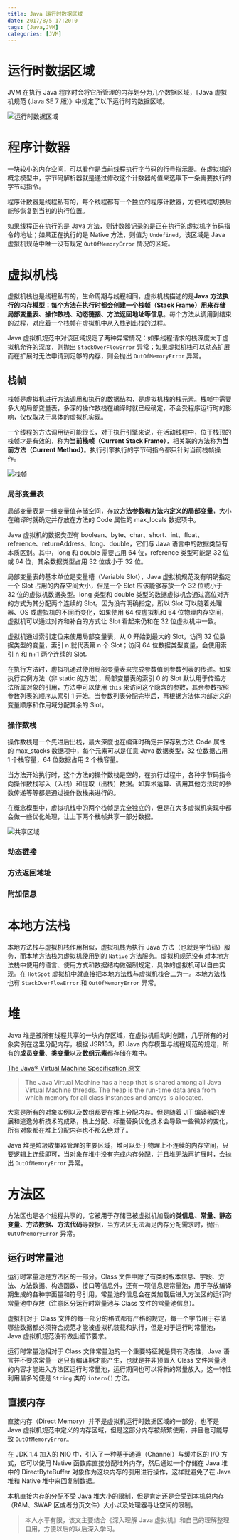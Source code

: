 ```yaml
---
title: Java 运行时数据区域
date: 2017/8/5 17:20:0
tags: [Java,JVM]
categories: [JVM]
---
```

# 运行时数据区域
JVM 在执行 Java 程序时会将它所管理的内存划分为几个数据区域，《Java 虚拟机规范 (Java SE 7 版)》中规定了以下运行时的数据区域。

<!--more-->

![运行时数据区域](https://cdn.jsdelivr.net/gh/nekolr/image-hosting@202004162216/2020/04/16/aNB.png)

# 程序计数器
一块较小的内存空间，可以看作是当前线程执行字节码的行号指示器。在虚拟机的概念模型中，字节码解析器就是通过修改这个计数器的值来选取下一条需要执行的字节码指令。

程序计数器是线程私有的，每个线程都有一个独立的程序计数器，方便线程切换后能够恢复到当初的执行位置。

如果线程正在执行的是 Java 方法，则计数器记录的是正在执行的虚拟机字节码指令的地址；如果正在执行的是 Native 方法，则值为 `Undefined`。该区域是 Java 虚拟机规范中唯一没有规定 `OutOfMemoryError` 情况的区域。

# 虚拟机栈
虚拟机栈也是线程私有的，生命周期与线程相同，虚拟机栈描述的是**Java 方法执行的内存模型：每个方法在执行时都会创建一个栈帧（Stack Frame）用来存储局部变量表、操作数栈、动态链接、方法返回地址等信息**。每个方法从调用到结束的过程，对应着一个栈帧在虚拟机中从入栈到出栈的过程。

Java 虚拟机规范中对该区域规定了两种异常情况：如果线程请求的栈深度大于虚拟机允许的深度，则抛出 `StackOverFlowError` 异常；如果虚拟机栈可以动态扩展而在扩展时无法申请到足够的内存，则会抛出 `OutOfMemoryError` 异常。

## 栈帧
栈帧是虚拟机进行方法调用和执行的数据结构，是虚拟机栈的栈元素。栈帧中需要多大的局部变量表，多深的操作数栈在编译时就已经确定，不会受程序运行时的影响，仅仅取决于具体的虚拟机实现。

一个线程的方法调用链可能很长，对于执行引擎来说，在活动线程中，位于栈顶的栈帧才是有效的，称为**当前栈帧（Current Stack Frame）**，相关联的方法称为**当前方法（Current Method）**。执行引擎执行的字节码指令都只针对当前栈帧操作。

![栈帧](https://cdn.jsdelivr.net/gh/nekolr/image-hosting@201911242020/2018/04/14/WO3.png)

### 局部变量表
局部变量表是一组变量值存储空间，存放**方法参数和方法内定义的局部变量**，大小在编译时就确定并存放在方法的 Code 属性的 max_locals 数据项中。

Java 虚拟机的数据类型有 boolean、byte、char、short、int、float、reference、returnAddress、long、double，它们与 Java 语言中的数据类型有本质区别。其中，long 和 double 需要占用 64 位，reference 类型可能是 32 位或 64 位，其余数据类型占用 32 位或小于 32 位。

局部变量表的基本单位是变量槽（Variable Slot），Java 虚拟机规范没有明确指定一个 Slot 占用的内存空间大小，但是一个 Slot 应该能够存放一个 32 位或小于 32 位的虚拟机数据类型。long 类型和 double 类型的数据虚拟机会通过高位对齐的方式为其分配两个连续的 Slot。因为没有明确指定，所以 Slot 可以随着处理器、OS 或虚拟机的不同而变化，如果使用 64 位虚拟机和 64 位物理内存空间，虚拟机可以通过对齐和补白的方式让 Slot 看起来仍和在 32 位虚拟机中一致。

虚拟机通过索引定位来使用局部变量表，从 0 开始到最大的 Slot，访问 32 位数据类型的变量，索引 n 就代表第 n 个 Slot；访问 64 位数据类型变量，会使用索引 n 和 n+1 两个连续的 Slot。

在执行方法时，虚拟机通过使用局部变量表来完成参数值到参数列表的传递。如果执行实例方法（非 static 的方法），局部变量表的索引 0 的 Slot 默认用于传递方法所属对象的引用，方法中可以使用  `this` 来访问这个隐含的参数，其余参数按照参数列表的顺序从索引 1 开始。当参数列表分配完毕后，再根据方法体内部定义的变量顺序和作用域分配其余的 Slot。

### 操作数栈
操作数栈是一个先进后出栈，最大深度也在编译时确定并保存到方法 Code 属性的 max_stacks 数据项中，每个元素可以是任意 Java 数据类型，32 位数据占用 1 个栈容量，64 位数据占用 2 个栈容量。

当方法开始执行时，这个方法的操作数栈是空的，在执行过程中，各种字节码指令向操作数栈写入（入栈）和提取（出栈）数据。如算术运算、调用其他方法时的参数传递等等都是通过操作数栈来进行的。

在概念模型中，虚拟机栈中的两个栈帧是完全独立的，但是在大多虚拟机实现中都会做一些优化处理，让上下两个栈帧共享一部分数据。

![共享区域](https://cdn.jsdelivr.net/gh/nekolr/image-hosting@201911242020/2018/04/16/AWV.png)

### 动态链接

### 方法返回地址

### 附加信息

# 本地方法栈
本地方法栈与虚拟机栈作用相似，虚拟机栈为执行 Java 方法（也就是字节码）服务，而本地方法栈为虚拟机使用到的 `Native` 方法服务。虚拟机规范没有对本地方法栈中使用的语言、使用方式和数据结构做强制规定，具体的虚拟机可以自由实现。在 `HotSpot` 虚拟机中就直接把本地方法栈与虚拟机栈合二为一。本地方法栈也有 `StackOverFlowError` 和 `OutOfMemoryError` 异常。

# 堆
Java 堆是被所有线程共享的一块内存区域，在虚拟机启动时创建，几乎所有的对象实例在这里分配内存，根据 JSR133，即 Java 内存模型与线程规范的规定，所有的**成员变量**、**类变量**以及**数组元素**都存储在堆中。

[The Java® Virtual Machine Specification 原文](https://docs.oracle.com/javase/specs/jvms/se7/html/jvms-2.html#jvms-2.5.3)

> The Java Virtual Machine has a heap that is shared among all Java Virtual Machine threads. The heap is the run-time data area from which memory for all class instances and arrays is allocated.

大意是所有的对象实例以及数组都要在堆上分配内存。但是随着 JIT 编译器的发展和逃逸分析技术的成熟，栈上分配、标量替换优化技术会导致一些微妙的变化，所有对象都在堆上分配内存也不那么绝对了。

Java 堆是垃圾收集器管理的主要区域，堆可以处于物理上不连续的内存空间，只要逻辑上连续即可，当对象在堆中没有完成内存分配，并且堆无法再扩展时，会抛出 `OutOfMemoryError` 异常。

# 方法区
方法区也是各个线程共享的，它被用于存储已被虚拟机加载的**类信息、常量、静态变量、方法数据、方法代码**等数据，当方法区无法满足内存分配需求时，抛出 `OutOfMemoryError` 异常。

## 运行时常量池
运行时常量池是方法区的一部分。Class 文件中除了有类的版本信息、字段、方法、方法数据、构造函数、接口等信息外，还有一项信息是常量池，用于存放编译期生成的各种字面量和符号引用，常量池的信息会在类加载后进入方法区的运行时常量池中存放（注意区分运行时常量池与 Class 文件的常量池信息）。

虚拟机对于 Class 文件的每一部分的格式都有严格的规定，每一个字节用于存储哪些数据都必须符合规范才能被虚拟机装载和执行，但是对于运行时常量池，Java 虚拟机规范没有做出细节要求。

运行时常量池相对于 Class 文件常量池的一个重要特征就是具有动态性，Java 语言并不要求常量一定只有编译期才能产生，也就是并非预置入 Class 文件常量池的内容才能进入方法区运行时常量池，运行期间也可以将新的常量放入。这一特性利用最多的便是 `String` 类的 `intern()` 方法。

## 直接内存
直接内存（Direct Memory）并不是虚拟机运行时数据区域的一部分，也不是 Java 虚拟机规范中定义的内存区域，但是这部分内存被频繁使用，并且也可能导致 `OutOfMemoryError`。

在 JDK 1.4 加入的 NIO 中，引入了一种基于通道（Channel）与缓冲区的 I/O 方式，它可以使用 Native 函数库直接分配堆外内存，然后通过一个存储在 Java 堆中的 DirectByteBuffer 对象作为这块内存的引用进行操作，这样就避免了在 Java 堆和 Native 堆中来回复制数据。

本机直接内存的分配不受 Java 堆大小的限制，但是肯定还是会受到本机总内存（RAM、SWAP 区或者分页文件）大小以及处理器寻址空间的限制。

> 本人水平有限，该文主要结合《深入理解 Java 虚拟机》和自己的理解整理自用，方便以后的以后深入学习。
